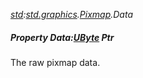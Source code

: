 _[std](../../modules/std/std-module.md):[std.graphics](../../modules/std/std-graphics.md).[Pixmap](../../modules/std/std-graphics-pixmap.md).Data_
##### Property Data:[UByte](../../modules/wonkey/wonkey-types-ubyte.md) Ptr
The raw pixmap data.
